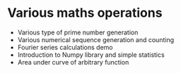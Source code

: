 # Various maths operations

* Various type of prime number generation
* Various numerical sequence generation and counting
* Fourier series calculations demo
* Introduction to Numpy library and simple statistics
* Area under curve of arbitrary function

